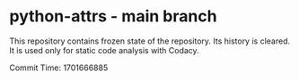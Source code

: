 # python-attrs - main branch

This repository contains frozen state of the repository.
Its history is cleared. It is used only for static code
analysis with Codacy.

Commit Time: 1701666885
